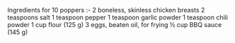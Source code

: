 Ingredients for 10 poppers :-
2 boneless, skinless chicken breasts
2 teaspoons salt
1 teaspoon pepper
1 teaspoon garlic powder
1 teaspoon chili powder
1 cup flour (125 g)
3 eggs, beaten
oil, for frying
½ cup BBQ sauce (145 g)